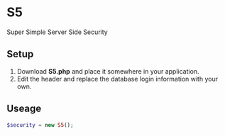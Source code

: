 # S5
Super Simple Server Side Security

## Setup
1. Download **S5.php** and place it somewhere in your application.
2. Edit the header and replace the database login information with your own.

## Useage
``` php
$security = new S5();
```
